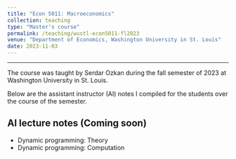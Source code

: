 ```yaml
---
title: "Econ 5011: Macroeconomics"
collection: teaching
type: "Master's course"
permalink: /teaching/wustl-econ5011-fl2023
venue: "Department of Economics, Washington University in St. Louis"
date: 2023-11-03
---
```


---

The course was taught by Serdar Ozkan during the fall semester of 2023 at Washington University in St. Louis.

Below are the assistant instructor (AI) notes I compiled for the students over the course of the semester.

## AI lecture notes (Coming soon)
- Dynamic programming: Theory
- Dynamic programming: Computation
